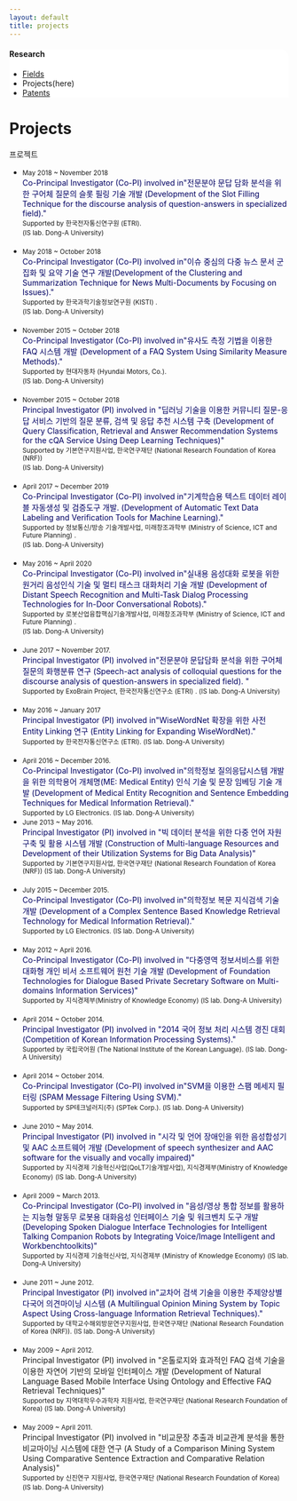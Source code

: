 ```yaml
---
layout: default
title: projects
---
```

 <div class="linklink" style = "background-color:#ffffff;border-radius:0 15px;align:right">
	<h4>Research</h4>
          <ul class="posts-list">
            <li class="post-link">
                <a class="post-title" href="https://nlplab-skku.github.io/Research/fields/">Fields</a>
            </li>
            <li>Projects(here)
            </li>
            <li class="post-link">
                <a class="post-title" href="https://nlplab-skku.github.io/Research/patents/">Patents</a>
            </li>
          </ul>
  </div>


<div class="post">
  <h1 class="pageTitle">Projects</h1>	
  <p class="meta">프로젝트</p>
</div>
  <ul>
	<li>
		<small>May 2018 ~ November 2018</small><br>
		<font color = "#000063">Co-Principal Investigator (Co-PI) involved in"전문분야 문답 담화 분석을 위한 구어체 질문의 슬롯 필링 기술 개발 (Development of the Slot Filling Technique for the discourse analysis of question-answers in specialized field)."</font><br>
		<small>Supported by 한국전자통신연구원 (ETRI).</small><br>
		<small>(IS lab. Dong-A University)</small>
	</li>
	<br>
	<li>
		<small>May 2018 ~ October 2018 </small><br>
		<font color = "#000063">Co-Principal Investigator (Co-PI) involved in"이슈 중심의 다중 뉴스 문서 군집화 및 요약 기술 연구 개발(Development of   the Clustering and Summarization Technique for News Multi-Documents by Focusing on Issues)."</font><br>
		<small>Supported by 한국과학기술정보연구원 (KISTI) .</small><br>
		<small>(IS lab. Dong-A University)</small>
	</li>
	<br>
	<li>
		<small>November 2015 ~ October 2018 </small><br>
		<font color = "#000063">Co-Principal Investigator (Co-PI) involved in"유사도 측정 기법을 이용한 FAQ 시스템 개발 (Development of a FAQ System Using Similarity Measure Methods)." </font><br>
		<small>Supported by 현대자동차 (Hyundai Motors, Co.). </small><br>
		<small>(IS lab. Dong-A University)</small>
	</li>
	<br>
	<li>
		<small>November 2015 ~ October 2018 </small><br>
		<font color = "#000063">Principal Investigator (PI) involved in "딥러닝 기술을 이용한 커뮤니티 질문-응답 서비스 기반의 질문 분류, 검색 및 응답 추천 시스템 구축 (Development of Query Classification, Retrieval and Answer Recommendation Systems for the cQA Service Using Deep Learning Techniques)"</font><br>
		<small>Supported by 기본연구지원사업, 한국연구재단 (National Research Foundation of Korea (NRF)) </small><br>
		<small>(IS lab. Dong-A University)</small>
	</li>
	<br>
	<li>
		<small>April 2017 ~ December 2019 </small><br>
		<font color = "#000063">Co-Principal Investigator (Co-PI) involved in"기계학습용 텍스트 데이터 레이블 자동생성 및 검증도구 개발.   (Development of Automatic Text Data Labeling and Verification Tools for Machine Learning)." </font><br>
		<small>Supported by 정보통신/방송 기술개발사업, 미래창조과학부 (Ministry of Science, ICT and Future Planning) . </small><br>
		<small>(IS lab. Dong-A University)</small>
	</li>
	<br>
	<li>
		<small>May 2016 ~ April 2020 </small><br>
		<font color = "#000063">Co-Principal Investigator (Co-PI) involved in"실내용 음성대화 로봇을 위한 원거리 음성인식 기술 및 멀티 태스크 대화처리 기술 개발 (Development of Distant Speech Recognition and Multi-Task Dialog Processing Technologies for In-Door Conversational Robots)."</font><br>
		<small>Supported by 로봇산업융합핵심기술개발사업, 미래창조과학부 (Ministry of Science, ICT and Future Planning) .</small><br>
		<small>(IS lab. Dong-A University)</small>
	</li>
	<br>
	<li>
		<small>June 2017 ~ November 2017. </small><br>
		<font color = "#000063">Principal Investigator (PI) involved in"전문분야 문답담화 분석을 위한 구어체 질문의 화행분류 연구 (Speech-act analysis of colloquial questions for the discourse analysis of question-answers in specialized field). "</font><br>
		<small>Supported by ExoBrain Project, 한국전자통신연구소 (ETRI) . </small>
		<small>(IS lab. Dong-A University)</small>
	</li>
	<br>
	<li>
		<small>May 2016 ~ January 2017 </small><br>
		<font color = "#000063">Principal Investigator (PI) involved in"WiseWordNet 확장을 위한 사전 Entity Linking 연구 (Entity Linking for Expanding WiseWordNet)." </font><br>
		<small>Supported by 한국전자통신연구소 (ETRI). </small>
		<small>(IS lab. Dong-A University)</small>
	</li>
	<br>
	<li>
		<small>April 2016 ~ December 2016. </small><br>
		<font color = "#000063">Co-Principal Investigator (Co-PI) involved in"의학정보 질의응답시스템 개발을 위한 의학용어 개체명(ME: Medical Entity) 인식 기술 및 문장 임베딩 기술 개발 (Development of Medical Entity Recognition and Sentence Embedding Techniques for Medical Information Retrieval)." </font><br>
		<small>Supported by LG Electronics. </small>
		<small>(IS lab. Dong-A University)</small>
	</li>
	<li>
		<small>June 2013 ~ May 2016. </small><br>
		<font color = "#000063">Principal Investigator (PI) involved in "빅 데이터 분석을 위한 다중 언어 자원 구축 및 활용 시스템 개발 (Construction of Multi-language Resources and Development of their Utilization Systems for Big Data Analysis)" </font><br>
		<small>Supported by 기본연구지원사업, 한국연구재단 (National Research Foundation of Korea (NRF)) </small>
		<small>(IS lab. Dong-A University)</small>
	</li>
	<br>
	<li>
		<small>July 2015 ~ December 2015. </small><br>
		<font color = "#000063">Co-Principal Investigator (Co-PI) involved in"의학정보 복문 지식검색 기술 개발 (Development of a Complex Sentence Based Knowledge Retrieval Technology for Medical Information Retrieval)."</font> <br>
		<small>Supported by LG Electronics. </small>
		<small>(IS lab. Dong-A University)</small>
	</li>
	<br>
	<li>
		<small>May 2012 ~ April 2016. </small><br>
		<font color = "#000063">Co-Principal Investigator (Co-PI) involved in "다중영역 정보서비스를 위한 대화형 개인 비서 소프트웨어 원천 기술 개발 (Development of Foundation Technologies for Dialogue Based Private Secretary Software on Multi-domains Information Services)" </font><br>
		<small>Supported by 지식경제부(Ministry of Knowledge Economy) </small>
		<small>(IS lab. Dong-A University)</small>
	</li>
	<br>
	<li>
		<small>April 2014 ~ October 2014. </small><br>
		<font color = "#000063">Principal Investigator (PI) involved in "2014 국어 정보 처리 시스템 경진 대회 (Competition of Korean Information Processing Systems)." </font><br>
		<small>Supported by 국립국어원 (The National Institute of the Korean Language). </small>
		<small>(IS lab. Dong-A University)</small>
	</li>
	<br>
	<li>
		<small>April 2014 ~ October 2014. </small><br>
		<font color = "#000063">Co-Principal Investigator (Co-PI) involved in"SVM을 이용한 스팸 메세지 필터링 (SPAM Message Filtering Using SVM)." </font><br>
		<small>Supported by SP테크널러지(주) (SPTek Corp.). </small>
		<small>(IS lab. Dong-A University)</small>
	</li>
	<br>
	<li>
		<small>June 2010 ~ May 2014. </small><br>
		<font color = "#000063">Principal Investigator (PI) involved in "시각 및 언어 장애인을 위한 음성합성기 및 AAC 소프트웨어 개발 (Development of speech synthesizer and AAC software for the visually and vocally impaired)"</font><br>
		<small>Supported by 지식경제 기술혁신사업(QoLT기술개발사업), 지식경제부(Ministry of Knowledge Economy)</small>
		<small>(IS lab. Dong-A University)</small>
	</li>
	<br>
	<li>
		<small>April 2009 ~ March 2013. </small><br>
		<font color = "#000063">Co-Principal Investigator (Co-PI) involved in "음성/영상 통합 정보를 활용하는 지능형 말동무 로봇용 대화음성 인터페이스 기술 및 워크벤치 도구 개발 (Developing Spoken Dialogue Interface Technologies for Intelligent Talking Companion Robots by Integrating Voice/Image Intelligent and Workbenchtoolkits)"</font><br>
		<small>Supported by 지식경제 기술혁신사업, 지식경제부 (Ministry of Knowledge Economy) </small>
		<small>(IS lab. Dong-A University)</small>
	</li>
	<br>
	<li>
		<small>June 2011 ~ June 2012. </small><br>
		<font color = "#000063">Principal Investigator (PI) involved in"교차어 검색 기술을 이용한 주제양상별 다국어 의견마이닝 시스템 (A Multilingual Opinion Mining System by Topic Aspect Using Cross-language Information Retrieval Techniques)." </font><br>
		<small>Supported by 대학교수해외방문연구지원사업, 한국연구재단 (National Research Foundation of Korea (NRF)).  </small>
		<small>(IS lab. Dong-A University)</small>
	</li>
	<br>
	<li>
		<small>May 2009 ~ April 2012. </small><br>
		Principal Investigator (PI) involved in "온톨로지와 효과적인 FAQ 검색 기술을 이용한 자연어 기반의 모바일 인터페이스 개발 (Development of Natural Language Based Mobile Interface Using Ontology and Effective FAQ Retrieval Techniques)" <br>
		<small>Supported by 지역대학우수과학자 지원사업, 한국연구재단 (National Research Foundation of Korea) </small>
		<small>(IS lab. Dong-A University)</small>
	</li>
	<br>
	<li>
		<small>May 2009 ~ April 2011. </small><br>
		Principal Investigator (PI) involved in "비교문장 추출과 비교관계 분석을 통한 비교마이닝 시스템에 대한 연구 (A Study of a Comparison Mining System Using Comparative Sentence Extraction and Comparative Relation Analysis)" <br>
		<small>Supported by 신진연구 지원사업, 한국연구재단 (National Research Foundation of Korea) </small>
		<small>(IS lab. Dong-A University)</small>
	</li>
  </ul>
